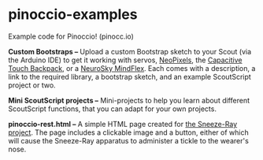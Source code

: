 pinoccio-examples
=================

Example code for Pinoccio! (pinocc.io)

**Custom Bootstraps –** Upload a custom Bootstrap sketch to your Scout (via the Arduino IDE) to get it working with servos, [NeoPixels](http://www.adafruit.com/category/168), the [Capacitive Touch Backpack](http://support.pinocc.io/hc/en-us/articles/202311914-Capacitive-Touch), or a [NeuroSky MindFlex](http://www.hackster.io/glowascii/mesh-your-brain). Each comes with a description, a link to the required library, a bootstrap sketch, and an example ScoutScript project or two.

**Mini ScoutScript projects –** Mini-projects to help you learn about different ScoutScript functions, that you can adapt for your own projects.

**pinoccio-rest.html –** A simple HTML page created for [the Sneeze-Ray project](http://www.instructables.com/id/The-Sneeze-Ray-Remote-Controlled-Nose-Tickler/?ALLSTEPS). The page includes a clickable image and a button, either of which will cause the Sneeze-Ray apparatus to administer a tickle to the wearer's nose.